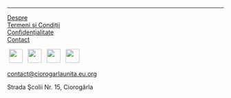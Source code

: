 ******

[Despre](/about)\
[Termeni și Condiții](/terms-and-conditions)\
[Confidențialitate](/privacy-policy)\
[Contact](/contact)


[<img src="/static/icons/instagram.svg" style="width: 32px; height: 32px; margin: 0 4px;"/>](https://instagram.com/ciorogarlaunita)
[<img src="/static/icons/facebook.svg" style="width: 32px; height: 32px; margin: 0 4px;"/>](https://facebook.com/ciorogarlaunita)
[<img src="/static/icons/github.svg" style="width: 32px; height: 32px; margin: 0 4px;"/>](https://github.com/ciorogarlaunita)
[<img src="/static/icons/opencollective.svg" style="width: 32px; height: 32px; margin: 0 4px;"/>](https://opencollective.com/ciorogarlaunita)

contact@ciorogarlaunita.eu.org

Strada Şcolii Nr. 15, Ciorogârla
